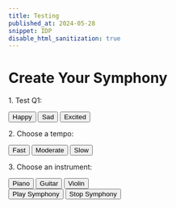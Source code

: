 ```yaml
---
title: Testing
published_at: 2024-05-28
snippet: IDP
disable_html_sanitization: true
---
```


<head>
    <meta charset="UTF-8">
    <meta name="viewport" content="width=device-width, initial-scale=1.0">
    <title>Interactive Symphony</title>
    <link rel="stylesheet" href="styles/styles.css">

</head>
<body>
    <div class="container">
        <h1>Create Your Symphony</h1>
        <div id="questions">
            <div class="question">
                <p>1. Test Q1:</p>
                <button class="answer" data-sound="sound1.mp3">Happy</button>
                <button class="answer" data-sound="sound2.mp3">Sad</button>
                <button class="answer" data-sound="sound3.mp3">Excited</button>
            </div>
            <div class="question">
                <p>2. Choose a tempo:</p>
                <button class="answer" data-sound="sound4.mp3">Fast</button>
                <button class="answer" data-sound="sound5.mp3">Moderate</button>
                <button class="answer" data-sound="sound6.mp3">Slow</button>
            </div>
            <div class="question">
                <p>3. Choose an instrument:</p>
                <button class="answer" data-sound="sound7.mp3">Piano</button>
                <button class="answer" data-sound="sound8.mp3">Guitar</button>
                <button class="answer" data-sound="sound9.mp3">Violin</button>
            </div>
        </div>
        <div id="controls">
            <button id="playSymphony">Play Symphony</button>
            <button id="stopSymphony">Stop Symphony</button>
        </div>
    </div>
    <script src="script.js"></script>
</body>
</html>



